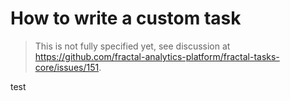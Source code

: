 # How to write a custom task

> This is not fully specified yet, see discussion at https://github.com/fractal-analytics-platform/fractal-tasks-core/issues/151.

test
